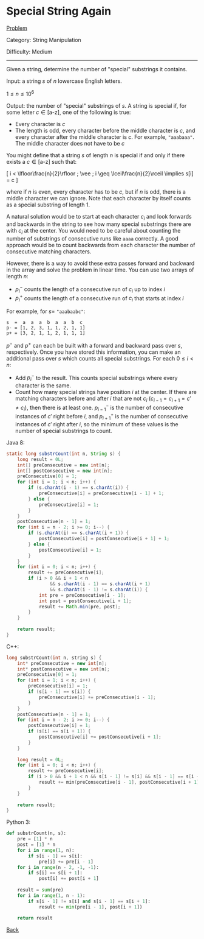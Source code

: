# Special String Again

[Problem](https://www.hackerrank.com/challenges/special-palindrome-again/problem)

Category: String Manipulation

Difficulty: Medium

---

Given a string, determine the number of "special" substrings it contains.

Input: a string $s$ of $n$ lowercase English letters.

$1 \leq n \leq 10^6$

Output: the number of "special" substrings of $s$. A string is special if, for
some letter $c \in [\text{a-z}]$, one of the following is true:

- Every character is $c$
- The length is odd, every character before the middle character is $c$, and
every character after the middle character is $c$. For example, ```"aaabaaa"```.
The middle character does not have to be $c$

You might define that a string $s$ of length $n$ is special if and only if there
exists a $c \in [\text{a-z}]$ such that:

\[ i < \lfloor\frac{n}{2}\rfloor \; \vee \; i \geq \lceil\frac{n}{2}\rceil \implies s[i] = c \]

where if $n$ is even, every character has to be $c$, but if $n$ is odd, there is
a middle character we can ignore. Note that each character by itself counts as
a special substring of length 1.

A natural solution would be to start at each character $c_i$ and look forwards
and backwards in the string to see how many special substrings there are with
$c_i$ at the center. You would need to be careful about counting the number of
substrings of consecutive runs like ```aaaa``` correctly. A good approach would
be to count backwards from each character the number of consecutive matching
characters.

However, there is a way to avoid these extra passes forward and backward in the
array and solve the problem in linear time. You can use two arrays of length
$n$:

- $p^-_i$ counts the length of a consecutive run of $c_i$ up to index $i$
- $p^+_i$ counts the length of a consecutive run of $c_i$ that starts at index
$i$

For example, for $s =$ ```"aaabaabc"```:

```
s  =  a  a  a  b  a  a  b  c
p- = [1, 2, 3, 1, 1, 2, 1, 1]
p+ = [3, 2, 1, 1, 2, 1, 1, 1]
```

$p^-$ and $p^+$ can each be built with a forward and backward pass over $s$,
respectively. Once you have stored this information, you can make an additional
pass over $s$ which counts all special substrings. For each $0 \leq i < n$:

- Add $p^-_i$ to the result. This counts special substrings where every
character is the same.
- Count how many special strings have position $i$ at the center. If there are
matching characters before and after $i$ that are not $c_i$
($c_{i-1} = c_{i+1} = c' \neq c_i$), then there is at least one. $p^-_{i-1}$ is
the number of consecutive instances of $c'$ right before $i$, and $p^+_{i+1}$ is
the number of consecutive instances of $c'$ right after $i$, so the minimum of
these values is the number of special substrings to count.

Java 8:
```java
static long substrCount(int n, String s) {
    long result = 0L;
    int[] preConsecutive = new int[n];
    int[] postConsecutive = new int[n];
    preConsecutive[0] = 1;
    for (int i = 1; i < n; i++) {
        if (s.charAt(i - 1) == s.charAt(i)) {
            preConsecutive[i] = preConsecutive[i - 1] + 1;
        } else {
            preConsecutive[i] = 1;
        }
    }
    postConsecutive[n - 1] = 1;
    for (int i = n - 2; i >= 0; i--) {
        if (s.charAt(i) == s.charAt(i + 1)) {
            postConsecutive[i] = postConsecutive[i + 1] + 1;
        } else {
            postConsecutive[i] = 1;
        }
    }
    for (int i = 0; i < n; i++) {
        result += preConsecutive[i];
        if (i > 0 && i + 1 < n 
                && s.charAt(i - 1) == s.charAt(i + 1) 
                && s.charAt(i - 1) != s.charAt(i)) {
            int pre = preConsecutive[i - 1];
            int post = postConsecutive[i + 1];
            result += Math.min(pre, post);
        }
    }
    
    return result;
}
```

C++:
```cpp
long substrCount(int n, string s) {
    int* preConsecutive = new int[n];
    int* postConsecutive = new int[n];
    preConsecutive[0] = 1;
    for (int i = 1; i < n; i++) {
        preConsecutive[i] = 1;
        if (s[i - 1] == s[i]) {
            preConsecutive[i] += preConsecutive[i - 1];
        }
    }
    postConsecutive[n - 1] = 1;
    for (int i = n - 2; i >= 0; i--) {
        postConsecutive[i] = 1;
        if (s[i] == s[i + 1]) {
            postConsecutive[i] += postConsecutive[i + 1];
        }
    }
    
    long result = 0L;
    for (int i = 0; i < n; i++) {
        result += preConsecutive[i];
        if (i > 0 && i + 1 < n && s[i - 1] != s[i] && s[i - 1] == s[i + 1]) {
            result += min(preConsecutive[i - 1], postConsecutive[i + 1]);
        }
    }
    
    return result;
}
```

Python 3:
```python
def substrCount(n, s):
    pre = [1] * n
    post = [1] * n
    for i in range(1, n):
        if s[i - 1] == s[i]:
            pre[i] += pre[i - 1]
    for i in range(n - 2, -1, -1):
        if s[i] == s[i + 1]:
            post[i] += post[i + 1]
    
    result = sum(pre)
    for i in range(1, n - 1):
        if s[i - 1] != s[i] and s[i - 1] == s[i + 1]:
            result += min(pre[i - 1], post[i + 1])
            
    return result
```

[Back](../../hackerrank.md)
